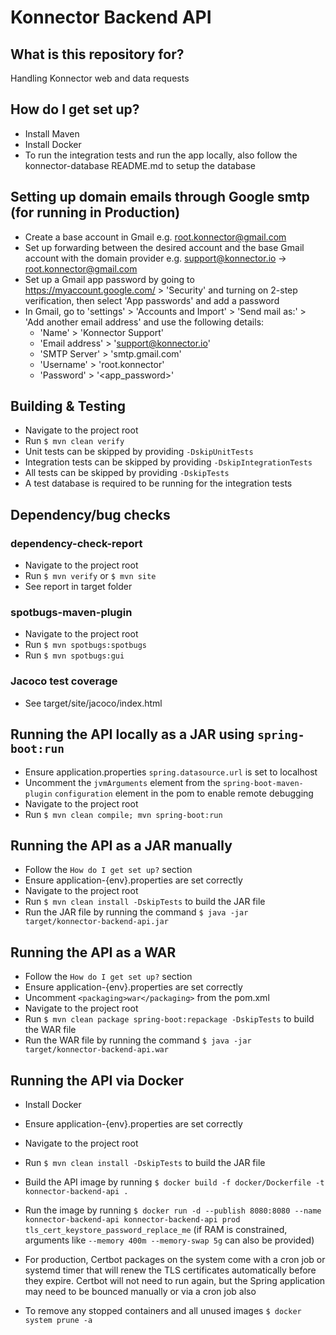 # Konnector Backend API

## What is this repository for?

Handling Konnector web and data requests

## How do I get set up?

* Install Maven
* Install Docker
* To run the integration tests and run the app locally, also follow the konnector-database README.md to setup the database

## Setting up domain emails through Google smtp (for running in Production)

* Create a base account in Gmail e.g. root.konnector@gmail.com
* Set up forwarding between the desired account and the base Gmail account with the domain provider e.g. support@konnector.io -> root.konnector@gmail.com
* Set up a Gmail app password by going to https://myaccount.google.com/ > 'Security' and turning on 2-step verification, then select 'App passwords' and add a password
* In Gmail, go to 'settings' > 'Accounts and Import' > 'Send mail as:' > 'Add another email address' and use the following details:
  * 'Name' > 'Konnector Support'
  * 'Email address' > 'support@konnector.io'
  * 'SMTP Server' > 'smtp.gmail.com'
  * 'Username' > 'root.konnector'
  * 'Password' > '<app_password>'

## Building & Testing

* Navigate to the project root
* Run `$ mvn clean verify`
* Unit tests can be skipped by providing `-DskipUnitTests`
* Integration tests can be skipped by providing `-DskipIntegrationTests`
* All tests can be skipped by providing `-DskipTests`
* A test database is required to be running for the integration tests

## Dependency/bug checks

### dependency-check-report

* Navigate to the project root
* Run `$ mvn verify` or `$ mvn site`
* See report in target folder

### spotbugs-maven-plugin

* Navigate to the project root
* Run `$ mvn spotbugs:spotbugs`
* Run `$ mvn spotbugs:gui`

### Jacoco test coverage

* See target/site/jacoco/index.html

## Running the API locally as a JAR using `spring-boot:run`

* Ensure application.properties `spring.datasource.url` is set to localhost
* Uncomment the `jvmArguments` element from the `spring-boot-maven-plugin` `configuration` element in the pom to enable remote debugging
* Navigate to the project root
* Run `$ mvn clean compile; mvn spring-boot:run`

## Running the API as a JAR manually

* Follow the `How do I get set up?` section
* Ensure application-{env}.properties are set correctly
* Navigate to the project root
* Run `$ mvn clean install -DskipTests` to build the JAR file
* Run the JAR file by running the command `$ java -jar target/konnector-backend-api.jar`

## Running the API as a WAR

* Follow the `How do I get set up?` section
* Ensure application-{env}.properties are set correctly
* Uncomment `<packaging>war</packaging>` from the pom.xml
* Navigate to the project root
* Run `$ mvn clean package spring-boot:repackage -DskipTests` to build the WAR file
* Run the WAR file by running the command `$ java -jar target/konnector-backend-api.war`

## Running the API via Docker

* Install Docker
* Ensure application-{env}.properties are set correctly
* Navigate to the project root
* Run `$ mvn clean install -DskipTests` to build the JAR file
* Build the API image by running `$ docker build -f docker/Dockerfile -t konnector-backend-api .`
* Run the image by running `$ docker run -d --publish 8080:8080 --name konnector-backend-api konnector-backend-api prod tls_cert_keystore_password_replace_me` (if RAM is constrained, arguments like `--memory 400m --memory-swap 5g` can also be provided)

* For production, Certbot packages on the system come with a cron job or systemd timer that will renew the TLS certificates automatically before they expire. Certbot will not need to run again, but the Spring application may need to be bounced manually or via a cron job also
* To remove any stopped containers and all unused images `$ docker system prune -a`
